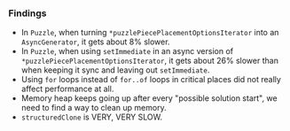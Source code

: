 ### Findings
- In `Puzzle`, when turning `*puzzlePiecePlacementOptionsIterator` into an `AsyncGenerator`, it gets about 8% slower.
- In `Puzzle`, when using `setImmediate` in an async version of `*puzzlePiecePlacementOptionsIterator`, it gets about 26% slower than when keeping it sync and leaving out `setImmediate`.
- Using `for` loops instead of `for..of` loops in critical places did not really affect performance at all.
- Memory heap keeps going up after every "possible solution start", we need to find a way to clean up memory.
- `structuredClone` is VERY, VERY SLOW.